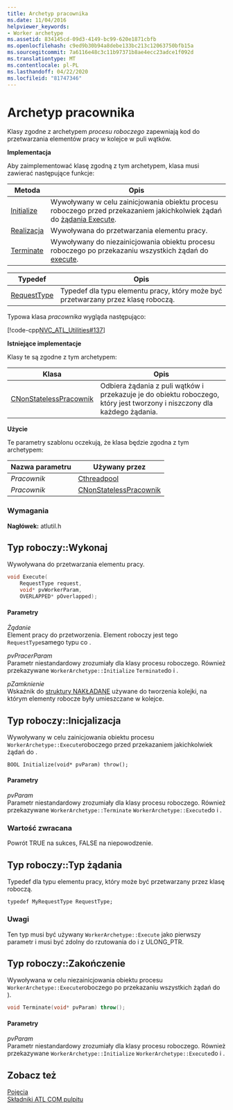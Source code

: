 ```yaml
---
title: Archetyp pracownika
ms.date: 11/04/2016
helpviewer_keywords:
- Worker archetype
ms.assetid: 834145cd-09d3-4149-bc99-620e1871cbfb
ms.openlocfilehash: c9ed9b30b94a8debe133bc213c12063750bfb15a
ms.sourcegitcommit: 7a6116e48c3c11b97371b8ae4ecc23adce1f092d
ms.translationtype: MT
ms.contentlocale: pl-PL
ms.lasthandoff: 04/22/2020
ms.locfileid: "81747346"
---
```

# <a name="worker-archetype"></a>Archetyp pracownika

Klasy zgodne z archetypem *procesu roboczego* zapewniają kod do przetwarzania elementów pracy w kolejce w puli wątków.

**Implementacja**

Aby zaimplementować klasę zgodną z tym archetypem, klasa musi zawierać następujące funkcje:

|Metoda|Opis|
|------------|-----------------|
|[Initialize](#initialize)|Wywoływany w celu zainicjowania obiektu procesu roboczego przed przekazaniem jakichkolwiek żądań do [żądania Execute](#execute).|
|[Realizacja](#execute)|Wywoływana do przetwarzania elementu pracy.|
|[Terminate](#terminate)|Wywoływany do niezainicjowania obiektu procesu roboczego po przekazaniu wszystkich żądań do [execute](#execute).|

|Typedef|Opis|
|-------------|-----------------|
|[RequestType](#requesttype)|Typedef dla typu elementu pracy, który może być przetwarzany przez klasę roboczą.|

Typowa klasa *pracownika* wygląda następująco:

[!code-cpp[NVC_ATL_Utilities#137](../../atl/codesnippet/cpp/worker-archetype_1.cpp)]

**Istniejące implementacje**

Klasy te są zgodne z tym archetypem:

|Klasa|Opis|
|-----------|-----------------|
|[CNonStatelessPracownik](../../atl/reference/cnonstatelessworker-class.md)|Odbiera żądania z puli wątków i przekazuje je do obiektu roboczego, który jest tworzony i niszczony dla każdego żądania.|

**Użycie**

Te parametry szablonu oczekują, że klasa będzie zgodna z tym archetypem:

|Nazwa parametru|Używany przez|
|--------------------|-------------|
|*Pracownik*|[Cthreadpool](../../atl/reference/cthreadpool-class.md)|
|*Pracownik*|[CNonStatelessPracownik](../../atl/reference/cnonstatelessworker-class.md)|

### <a name="requirements"></a>Wymagania

**Nagłówek:** atlutil.h

## <a name="workerarchetypeexecute"></a><a name="execute"></a>Typ roboczy::Wykonaj

Wywoływana do przetwarzania elementu pracy.

```cpp
void Execute(
    RequestType request,
    void* pvWorkerParam,
    OVERLAPPED* pOverlapped);
```

#### <a name="parameters"></a>Parametry

*Żądanie*<br/>
Element pracy do przetworzenia. Element roboczy jest tego `RequestType`samego typu co .

*pvPracerParam*<br/>
Parametr niestandardowy zrozumiały dla klasy procesu roboczego. Również przekazywane `WorkerArchetype::Initialize` `Terminate`do i .

*pZamknienie*<br/>
Wskaźnik do [struktury NAKŁADANE](/windows/win32/api/minwinbase/ns-minwinbase-overlapped) używane do tworzenia kolejki, na którym elementy robocze były umieszczane w kolejce.

## <a name="workerarchetypeinitialize"></a><a name="initialize"></a>Typ roboczy::Inicjalizacja

Wywoływany w celu zainicjowania obiektu procesu `WorkerArchetype::Execute`roboczego przed przekazaniem jakichkolwiek żądań do .

```
BOOL Initialize(void* pvParam) throw();
```

#### <a name="parameters"></a>Parametry

*pvParam*<br/>
Parametr niestandardowy zrozumiały dla klasy procesu roboczego. Również przekazywane `WorkerArchetype::Terminate` `WorkerArchetype::Execute`do i .

### <a name="return-value"></a>Wartość zwracana

Powrót TRUE na sukces, FALSE na niepowodzenie.

## <a name="workerarchetyperequesttype"></a><a name="requesttype"></a>Typ roboczy::Typ żądania

Typedef dla typu elementu pracy, który może być przetwarzany przez klasę roboczą.

```
typedef MyRequestType RequestType;
```

### <a name="remarks"></a>Uwagi

Ten typ musi być używany `WorkerArchetype::Execute` jako pierwszy parametr i musi być zdolny do rzutowania do i z ULONG_PTR.

## <a name="workerarchetypeterminate"></a><a name="terminate"></a>Typ roboczy::Zakończenie

Wywoływana w celu niezainicjowania obiektu procesu `WorkerArchetype::Execute`roboczego po przekazaniu wszystkich żądań do ).

```cpp
void Terminate(void* pvParam) throw();
```

#### <a name="parameters"></a>Parametry

*pvParam*<br/>
Parametr niestandardowy zrozumiały dla klasy procesu roboczego. Również przekazywane `WorkerArchetype::Initialize` `WorkerArchetype::Execute`do i .

## <a name="see-also"></a>Zobacz też

[Pojęcia](../../atl/active-template-library-atl-concepts.md)<br/>
[Składniki ATL COM pulpitu](../../atl/atl-com-desktop-components.md)
